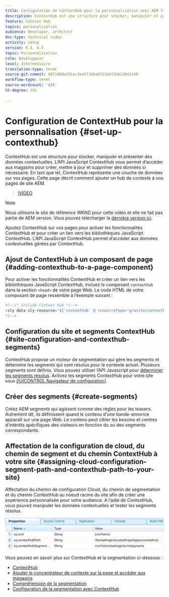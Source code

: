 ```yaml
---
title: Configuration de ContextHub pour la personnalisation avec AEM Sites
description: ContextHub est une structure pour stocker, manipuler et présenter des données contextuelles. L’API JavaScript ContextHub vous permet d’accéder aux magasins pour créer, mettre à jour et supprimer des données si nécessaire. En tant que tel, ContextHub représente une couche de données sur vos pages. Cette page décrit comment ajouter un hub de contexte à vos pages de site AEM.
feature: Context Hub
topics: personalization
audience: developer, architect
doc-type: technical video
activity: setup
version: 6.4, 6.5
topic: Personnalisation
role: Développeur
level: Intermédiaire
translation-type: tm+mt
source-git-commit: d9714b9a291ec3ee5f3dba9723de72bb120d2149
workflow-type: tm+mt
source-wordcount: '431'
ht-degree: 35%

---
```



# Configuration de ContextHub pour la personnalisation {#set-up-contexthub}

ContextHub est une structure pour stocker, manipuler et présenter des données contextuelles. L’API JavaScript ContextHub vous permet d’accéder aux magasins pour créer, mettre à jour et supprimer des données si nécessaire. En tant que tel, ContextHub représente une couche de données sur vos pages. Cette page décrit comment ajouter un hub de contexte à vos pages de site AEM.

>[!VIDEO](https://video.tv.adobe.com/v/23765/?quality=9&learn=on)

>[!NOTE]
>
>Nous utilisons le site de référence WKND pour cette vidéo et elle ne fait pas partie de AEM version. Vous pouvez télécharger la [dernière version ici](https://github.com/adobe/aem-guides-wknd/releases).

Ajoutez ContextHub sur vos pages pour activer les fonctionnalités ContextHub et pour créer un lien vers les bibliothèques JavaScript ContextHub. L’API JavaScript ContextHub permet d’accéder aux données contextuelles gérées par ContextHub.

## Ajout de ContextHub à un composant de page {#adding-contexthub-to-a-page-component}

Pour activer les fonctionnalités ContextHub et créer un lien vers les bibliothèques JavaScript ContextHub, incluez le composant `contexthub` dans la section `<head>` de votre page Web. Le code HTML de votre composant de page ressemble à l’exemple suivant :

```java
<!--/* Include Context Hub */-->
<sly data-sly-resource="${'contexthub' @ resourceType='granite/contexthub/components/contexthub'}"/>
*/-->
```

## Configuration du site et segments ContextHub {#site-configuration-and-contexthub-segments}

ContextHub propose un moteur de segmentation qui gère les segments et détermine les segments qui sont résolus pour le contexte actuel. Plusieurs segments sont définis. Vous pouvez utiliser l’API Javascript pour [déterminer les segments résolus](https://helpx.adobe.com/experience-manager/6-5/sites/developing/using/ch-adding.html#DeterminingResolvedContextHubSegments). Activez les segments ContextHub pour votre site sous [[!UICONTROL Navigateur de configuration]](https://docs.adobe.com/content/help/fr-FR/experience-manager-cloud-service/implementing/developing/configurations.html).

## Créer des segments {#create-segments}

Créez AEM segments qui agissent comme des règles pour les teasers. Autrement dit, ils définissent quand le contenu d&#39;une bande-annonce apparaît sur une page Web. Le contenu peut cibler les besoins et centres d’intérêts spécifiques des visiteurs en fonction du ou des segments correspondants.

## Affectation de la configuration de cloud, du chemin de segment et du chemin ContextHub à votre site {#assigning-cloud-configuration-segment-path-and-contexthub-path-to-your-site}

Affectation du chemin de configuration Cloud, du chemin de segmentation et du chemin ContextHub au noeud racine du site afin de créer une expérience personnalisée pour votre audience. A l’aide de ContextHub, vous pouvez manipuler les données contextuelles et tester les segments résolus.

![CRXDE Lite](assets/crx-de-properties.png)

Vous pouvez en savoir plus sur ContextHub et la segmentation ci-dessous :

* [ContextHub](https://helpx.adobe.com/experience-manager/6-5/sites/developing/using/contexthub.html)
* [Ajouter le concentrateur de contexte sur la page et accéder aux magasins](https://helpx.adobe.com/experience-manager/6-5/sites/developing/using/ch-adding.html)
* [Compréhension de la segmentation](https://helpx.adobe.com/experience-manager/6-5/sites/classic-ui-authoring/using/classic-personalization-campaigns-segmentation.html)
* [Configuration de la segmentation avec ContextHub](https://helpx.adobe.com/experience-manager/6-5/sites/administering/using/segmentation.html)
